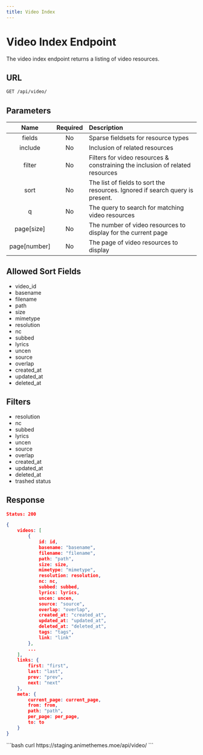 ```yaml
---
title: Video Index
---
```


<Block>

# Video Index Endpoint

The video index endpoint returns a listing of video resources.

## URL

```sh
GET /api/video/
```

## Parameters

| Name         | Required | Description                                                                   |
| :----------: | :------: | :---------------------------------------------------------------------------- |
| fields       | No       | Sparse fieldsets for resource types                                           |
| include      | No       | Inclusion of related resources                                                |
| filter       | No       | Filters for video resources & constraining the inclusion of related resources |
| sort         | No       | The list of fields to sort the resources. Ignored if search query is present. |
| q            | No       | The query to search for matching video resources                              |
| page[size]   | No       | The number of video resources to display for the current page                 |
| page[number] | No       | The page of video resources to display                                        |

## Allowed Sort Fields

* video_id
* basename
* filename
* path
* size
* mimetype
* resolution
* nc
* subbed
* lyrics
* uncen
* source
* overlap
* created_at
* updated_at
* deleted_at

## Filters

* resolution
* nc
* subbed
* lyrics
* uncen
* source
* overlap
* created_at
* updated_at
* deleted_at
* trashed status

## Response

```json
Status: 200

{
    videos: [
        {
            id: id,
            basename: "basename",
            filename: "filename",
            path: "path",
            size: size,
            mimetype: "mimetype",
            resolution: resolution,
            nc: nc,
            subbed: subbed,
            lyrics: lyrics,
            uncen: uncen,
            source: "source",
            overlap: "overlap",
            created_at: "created_at",
            updated_at: "updated_at",
            deleted_at: "deleted_at",
            tags: "tags",
            link: "link"
        },
        ...
    ],
    links: {
        first: "first",
        last: "last",
        prev: "prev",
        next: "next"
    },
    meta: {
        current_page: current_page,
        from: from,
        path: "path",
        per_page: per_page,
        to: to
    }
}
```

<Example>

<CURL>
```bash
curl https://staging.animethemes.moe/api/video/
```
</CURL>

</Example>

</Block>
